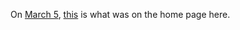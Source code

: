 On <a href="http://scripting.com/2020/03/05.html#a211925">March 5</a>, <a href="http://scripting.com/urgent/2020/03/05.html">this</a> is what was on the home page here. 
